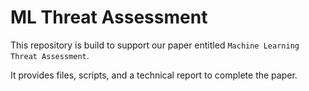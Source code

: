 # ML Threat Assessment
This repository is build to support our paper entitled `Machine Learning Threat Assessment`.

It provides files, scripts, and a technical report to complete the paper.

